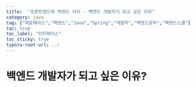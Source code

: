 ```yaml
---
title:  "프론트엔드와 백엔드 차이 - 백엔드 개발자가 되고 싶은 이유"
category: java
tag: ["제로베이스","백엔드","Java","Spring","개발자","백엔드공부","백엔드스쿨"]
toc: true
toc_label: "인터페이스"
toc_sticky: true
typora-root-url: ../
---
```






# 백엔드 개발자가 되고 싶은 이유?

